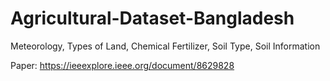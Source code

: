 # Agricultural-Dataset-Bangladesh

Meteorology, Types of Land, Chemical Fertilizer, Soil Type, Soil Information

Paper: https://ieeexplore.ieee.org/document/8629828
